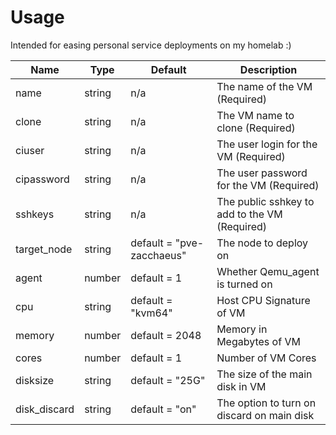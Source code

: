 # Usage

Intended for easing personal service deployments on my homelab :)

| Name | Type | Default | Description |
| ---- | ---- | ------- | ----------- |
| name | string | n/a | The name of the VM (Required) |
| clone | string | n/a | The VM name to clone (Required) |
| ciuser | string | n/a | The user login for the VM (Required) |
| cipassword | string | n/a | The user password for the VM (Required) |
| sshkeys | string | n/a | The public sshkey to add to the VM (Required) |
| target_node | string | default = "pve-zacchaeus" | The node to deploy on |
| agent | number | default = 1 | Whether Qemu_agent is turned on |
| cpu | string | default = "kvm64" | Host CPU Signature of VM |
| memory | number | default = 2048 | Memory in Megabytes of VM |
| cores | number | default = 1 | Number of VM Cores |
| disksize | string | default = "25G" | The size of the main disk in VM |
| disk_discard | string | default = "on" | The option to turn on discard on main disk |
